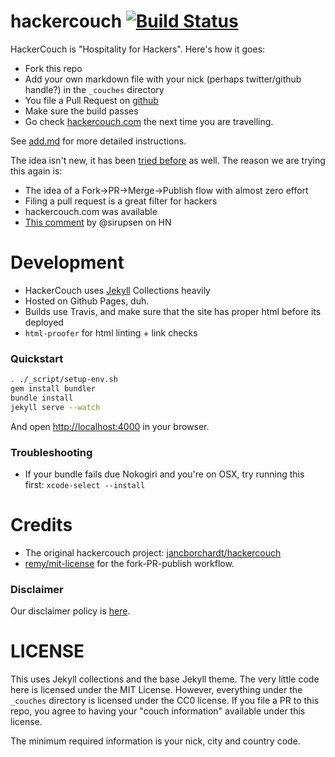 # hackercouch [![Build Status](https://travis-ci.org/hackercouch/hackercouch.svg?branch=master)](https://travis-ci.org/hackercouch/hackercouch)

HackerCouch is "Hospitality for Hackers". Here's how it goes:

- Fork this repo
- Add your own markdown file with your nick (perhaps twitter/github handle?) in the `_couches` directory
- You file a Pull Request on [github][gh]
- Make sure the build passes
- Go check [hackercouch.com](https://hackercouch.com) the next time you are travelling.

See [add.md](add.md) for more detailed instructions.

The idea isn't new, it has been [tried before][original] as well. The reason we are trying this again is:

- The idea of a Fork->PR->Merge->Publish flow with almost zero effort
- Filing a pull request is a great filter for hackers
- hackercouch.com was available
- [This comment][comment] by @sirupsen on HN

# Development

- HackerCouch uses [Jekyll](http://jekyllrb.com/) Collections heavily
- Hosted on Github Pages, duh.
- Builds use Travis, and make sure that the site has proper html before its deployed
- `html-proofer` for html linting + link checks

### Quickstart

```bash
. ./_script/setup-env.sh
gem install bundler
bundle install
jekyll serve --watch
```

And open <http://localhost:4000> in your browser.

### Troubleshooting

- If your bundle fails due Nokogiri and you're on OSX, try running this first: `xcode-select --install`

# Credits

- The original hackercouch project: [jancborchardt/hackercouch][original]
- [remy/mit-license](https://github.com/remy/mit-license) for the fork-PR-publish workflow.

### Disclaimer

Our disclaimer policy is [here][disclaimer].

# LICENSE

This uses Jekyll collections and the base Jekyll theme. The very little code here
is licensed under the MIT License. However, everything under the `_couches` directory
is licensed under the CC0 license. If you file a PR to this repo, you agree to having
your "couch information" available under this license.

The minimum required information is your nick, city and country code.

[original]: https://github.com/jancborchardt/hackercouch "The original hackercouch project"
[gh]: https://github.com/hackercouch/hackercouch
[comment]: https://news.ycombinator.com/item?id=1842383 "hackercouch.com, anyone?"
[disclaimer]: disclaimer.md
